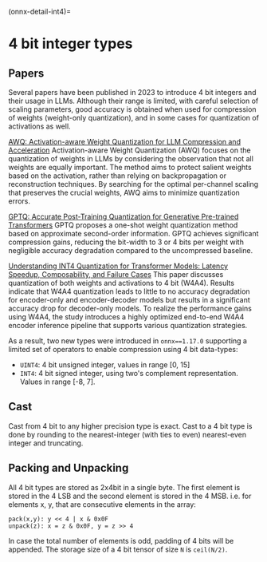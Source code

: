 <!--
Copyright (c) ONNX Project Contributors

SPDX-License-Identifier: Apache-2.0
-->

(onnx-detail-int4)=

# 4 bit integer types

## Papers

Several papers have been published in 2023 to introduce 4 bit integers and their usage in LLMs. Although their range is
limited, with careful selection of scaling parameters, good accuracy is obtained when used for compression of weights
(weight-only quantization), and in some cases for quantization of activations as well.

[AWQ: Activation-aware Weight Quantization for LLM Compression and Acceleration](https://arxiv.org/abs/2306.00978)
Activation-aware Weight Quantization (AWQ) focuses on the quantization of weights in LLMs by considering the
observation that not all weights are equally important. The method aims to protect salient weights based on the
activation, rather than relying on backpropagation or reconstruction techniques. By searching for the optimal
per-channel scaling that preserves the crucial weights, AWQ aims to minimize quantization errors.

[GPTQ: Accurate Post-Training Quantization for Generative Pre-trained Transformers](https://arxiv.org/abs/2210.17323)
GPTQ proposes a one-shot weight quantization method based on approximate second-order information. GPTQ achieves
significant compression gains, reducing the bit-width to 3 or 4 bits per weight with negligible accuracy degradation
compared to the uncompressed baseline.

[Understanding INT4 Quantization for Transformer Models: Latency Speedup, Composability, and Failure Cases](https://arxiv.org/abs/2301.12017)
This paper discusses quantization of both weights and activations to 4 bit (W4A4). Results indicate that W4A4
quantization leads to little to no accuracy degradation for encoder-only and encoder-decoder models but results in
a significant accuracy drop for decoder-only models. To realize the performance gains using W4A4, the study introduces
a highly optimized end-to-end W4A4 encoder inference pipeline that supports various quantization strategies.

As a result, two new types were introduced in `onnx==1.17.0` supporting a limited set of operators to enable compression using
4 bit data-types:

- `UINT4`: 4 bit unsigned integer, values in range [0, 15]
- `INT4`: 4 bit signed integer, using two's complement representation. Values in range [-8, 7].

## Cast

Cast from 4 bit to any higher precision type is exact.
Cast to a 4 bit type is done by rounding to the nearest-integer (with ties to even)
nearest-even integer and truncating.

## Packing and Unpacking

All 4 bit types are stored as 2x4bit in a single byte.
The first element is stored in the 4 LSB and the second element is stored in the 4 MSB.
i.e. for elements x, y, that are consecutive elements in the array:

```
pack(x,y): y << 4 | x & 0x0F
unpack(z): x = z & 0x0F, y = z >> 4
```

In case the total number of elements is odd, padding of 4 bits will be appended.
The storage size of a 4 bit tensor of size `N` is `ceil(N/2)`.
